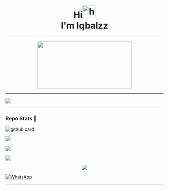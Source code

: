 <h1 align="center"> Hi<img src="https://user-images.githubusercontent.com/1303154/88677602-1635ba80-d120-11ea-84d8-d263ba5fc3c0.gif" width="40px" alt="hi"><br>I'm Iqbalzz</h1>

___

<p align="center">
   <img width="300" height="150" src="https://camo.githubusercontent.com/db45054d90ef8099ce0235c82592c406dba0adcda421f8a84f162b58bab5d3e0/68747470733a2f2f636f756e742e6765746c6f6c692e636f6d2f6765742f406e6f627579616b693f7468656d653d67656c626f6f72752d68" />

___

<a href="https://github.com/IqbalzzX"><img src="https://cardivo.vercel.app/api?name=Iqbalzz&description=Hi, i`m Iqbal and i`m just a newbie programmer👋&image=https://telegra.ph/file/6583c4e1f101f796b1398.jpg&usqp=CAU&backgroundColor=%23ecf0f1&instagram=_Iqbalzz_&github=IqbalzzX&pattern=leaf&colorPattern=%23eaeaea" /><a>
</p>

___

### Repo Stats 🔭
![github card](https://github-readme-stats.vercel.app/api/pin/?username=IqbalzzX&repo=iqbalzzx&theme=highcontrast)
   
<p align="center">
  <a href="https://github.com/IqbalzzX"><img src="https://github-readme-stats.vercel.app/api?username=IqbalzzX&theme=tokyonight&show_icons=true" /></a>
</p>

<p align="center">
  <a href="https://github.com/IqbalzzX"><img src="https://github-readme-streak-stats.herokuapp.com?user=IqbalzzX&theme=tokyonight&hide_border=false&properties=background&border=%239611C5FF" /><a>
</p>
  
<p align="center">
  <a href="https://github.com/IqbalzzX"><img src="https://github-readme-stats.vercel.app/api/top-langs?username=IqbalzzX&theme=tokyonight&layout=compact" /></a>
</p>

<p align="center">
  <a href="https://github.com/IqbalzzX"><img src="https://github-profile-trophy.vercel.app/?username=IqbalzzX&theme=radical&margin-w=20&no-bg=true&no-frame=false" /><a>
</p>
   
<p align="center">
  <a href="https://api.whatsapp.com/send?phone=628983583288&text=Assalamualaikum+Bang" target="_blank"><img src="https://img.shields.io/badge/Whatsapp-%808080.svg?&style=flat-square&logo=Whatsapp&logoColor=white" alt="WhatsApp"></a>
</p>

___